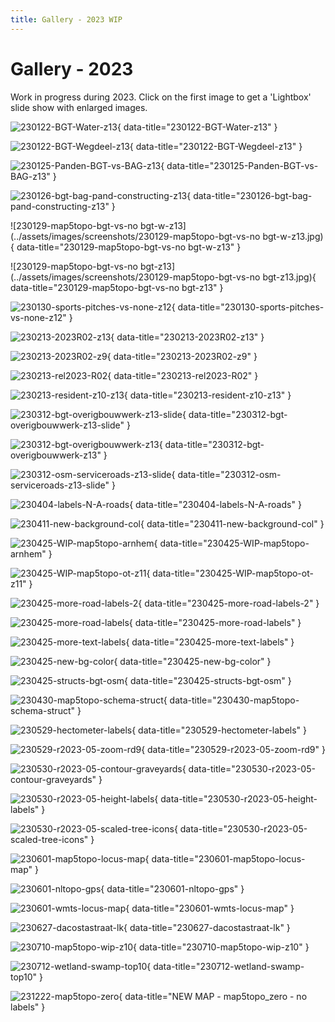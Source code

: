 ```yaml
---
title: Gallery - 2023 WIP
---
```


# Gallery - 2023

Work in progress during 2023. Click on the first image to get
a 'Lightbox' slide show with enlarged images.

![230122-BGT-Water-z13](../assets/images/screenshots/230122-BGT-Water-z13.jpg){ data-title="230122-BGT-Water-z13" }

![230122-BGT-Wegdeel-z13](../assets/images/screenshots/230122-BGT-Wegdeel-z13.jpg){ data-title="230122-BGT-Wegdeel-z13" }

![230125-Panden-BGT-vs-BAG-z13](../assets/images/screenshots/230125-Panden-BGT-vs-BAG-z13.jpg){ data-title="230125-Panden-BGT-vs-BAG-z13" }

![230126-bgt-bag-pand-constructing-z13](../assets/images/screenshots/230126-bgt-bag-pand-constructing-z13.jpg){ data-title="230126-bgt-bag-pand-constructing-z13" }

![230129-map5topo-bgt-vs-no bgt-w-z13](../assets/images/screenshots/230129-map5topo-bgt-vs-no bgt-w-z13.jpg){ data-title="230129-map5topo-bgt-vs-no bgt-w-z13" }

![230129-map5topo-bgt-vs-no bgt-z13](../assets/images/screenshots/230129-map5topo-bgt-vs-no bgt-z13.jpg){ data-title="230129-map5topo-bgt-vs-no bgt-z13" }

![230130-sports-pitches-vs-none-z12](../assets/images/screenshots/230130-sports-pitches-vs-none-z12.jpg){ data-title="230130-sports-pitches-vs-none-z12" }

![230213-2023R02-z13](../assets/images/screenshots/230213-2023R02-z13.jpg){ data-title="230213-2023R02-z13" }

![230213-2023R02-z9](../assets/images/screenshots/230213-2023R02-z9.jpg){ data-title="230213-2023R02-z9" }

![230213-rel2023-R02](../assets/images/screenshots/230213-rel2023-R02.jpg){ data-title="230213-rel2023-R02" }

![230213-resident-z10-z13](../assets/images/screenshots/230213-resident-z10-z13.jpg){ data-title="230213-resident-z10-z13" }

![230312-bgt-overigbouwwerk-z13-slide](../assets/images/screenshots/230312-bgt-overigbouwwerk-z13-slide.jpg){ data-title="230312-bgt-overigbouwwerk-z13-slide" }

![230312-bgt-overigbouwwerk-z13](../assets/images/screenshots/230312-bgt-overigbouwwerk-z13.jpg){ data-title="230312-bgt-overigbouwwerk-z13" }

![230312-osm-serviceroads-z13-slide](../assets/images/screenshots/230312-osm-serviceroads-z13-slide.jpg){ data-title="230312-osm-serviceroads-z13-slide" }

![230404-labels-N-A-roads](../assets/images/screenshots/230404-labels-N-A-roads.jpg){ data-title="230404-labels-N-A-roads" }

![230411-new-background-col](../assets/images/screenshots/230411-new-background-col.jpg){ data-title="230411-new-background-col" }

![230425-WIP-map5topo-arnhem](../assets/images/screenshots/230425-WIP-map5topo-arnhem.jpg){ data-title="230425-WIP-map5topo-arnhem" }

![230425-WIP-map5topo-ot-z11](../assets/images/screenshots/230425-WIP-map5topo-ot-z11.jpg){ data-title="230425-WIP-map5topo-ot-z11" }

![230425-more-road-labels-2](../assets/images/screenshots/230425-more-road-labels-2.jpg){ data-title="230425-more-road-labels-2" }

![230425-more-road-labels](../assets/images/screenshots/230425-more-road-labels.jpg){ data-title="230425-more-road-labels" }

![230425-more-text-labels](../assets/images/screenshots/230425-more-text-labels.jpg){ data-title="230425-more-text-labels" }

![230425-new-bg-color](../assets/images/screenshots/230425-new-bg-color.jpg){ data-title="230425-new-bg-color" }

![230425-structs-bgt-osm](../assets/images/screenshots/230425-structs-bgt-osm.jpg){ data-title="230425-structs-bgt-osm" }

![230430-map5topo-schema-struct](../assets/images/screenshots/230430-map5topo-schema-struct.png){ data-title="230430-map5topo-schema-struct" }

![230529-hectometer-labels](../assets/images/screenshots/230529-hectometer-labels.jpg){ data-title="230529-hectometer-labels" }

![230529-r2023-05-zoom-rd9](../assets/images/screenshots/230529-r2023-05-zoom-rd9.jpg){ data-title="230529-r2023-05-zoom-rd9" }

![230530-r2023-05-contour-graveyards](../assets/images/screenshots/230530-r2023-05-contour-graveyards.jpg){ data-title="230530-r2023-05-contour-graveyards" }

![230530-r2023-05-height-labels](../assets/images/screenshots/230530-r2023-05-height-labels.jpg){ data-title="230530-r2023-05-height-labels" }

![230530-r2023-05-scaled-tree-icons](../assets/images/screenshots/230530-r2023-05-scaled-tree-icons.jpg){ data-title="230530-r2023-05-scaled-tree-icons" }

![230601-map5topo-locus-map](../assets/images/screenshots/230601-map5topo-locus-map.png){ data-title="230601-map5topo-locus-map" }

![230601-nltopo-gps](../assets/images/screenshots/230601-nltopo-gps.png){ data-title="230601-nltopo-gps" }

![230601-wmts-locus-map](../assets/images/screenshots/230601-wmts-locus-map.png){ data-title="230601-wmts-locus-map" }

![230627-dacostastraat-lk](../assets/images/screenshots/230627-dacostastraat-lk.jpg){ data-title="230627-dacostastraat-lk" }

![230710-map5topo-wip-z10](../assets/images/screenshots/230710-map5topo-wip-z10.jpg){ data-title="230710-map5topo-wip-z10" }

![230712-wetland-swamp-top10](../assets/images/screenshots/230712-wetland-swamp-top10.jpg){ data-title="230712-wetland-swamp-top10" }

![231222-map5topo-zero](../assets/images/screenshots/231222-map5topo_zero-1.jpg){ data-title="NEW MAP - map5topo_zero - no labels" }
 